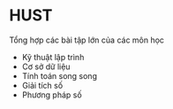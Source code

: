 # HUST
Tổng hợp các bài tập lớn của các môn học
- Kỹ thuật lập trình
- Cơ sở dữ liệu
- Tính toán song song
- Giải tích số
- Phương pháp số
